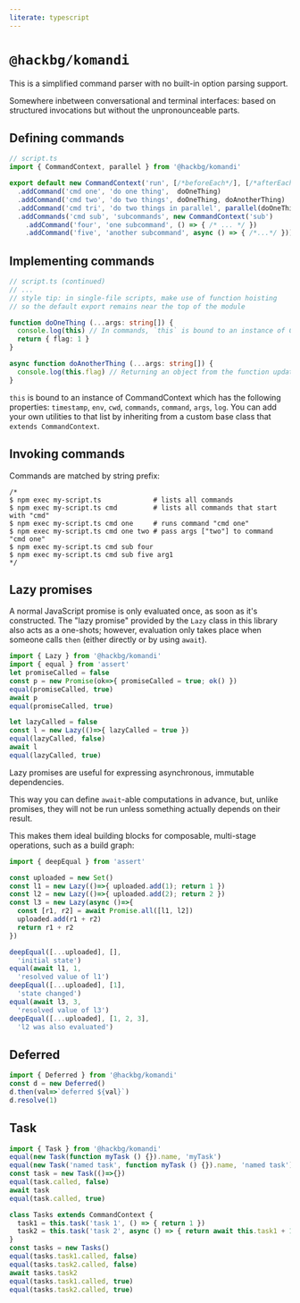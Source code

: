 ```yaml
---
literate: typescript
---
```

# `@hackbg/komandi`

This is a simplified command parser with no built-in option parsing support.

Somewhere inbetween conversational and terminal interfaces: based on
structured invocations but without the unpronounceable parts.

## Defining commands

```typescript
// script.ts
import { CommandContext, parallel } from '@hackbg/komandi'

export default new CommandContext('run', [/*beforeEach*/], [/*afterEach*/])
  .addCommand('cmd one', 'do one thing',  doOneThing)
  .addCommand('cmd two', 'do two things', doOneThing, doAnotherThing)
  .addCommand('cmd tri', 'do two things in parallel', parallel(doOneThing, doAnotherThing))
  .addCommands('cmd sub', 'subcommands', new CommandContext('sub')
    .addCommand('four', 'one subcommand', () => { /* ... */ })
    .addCommand('five', 'another subcommand', async () => { /*...*/ }))
```

## Implementing commands

```typescript
// script.ts (continued)
// ...
// style tip: in single-file scripts, make use of function hoisting
// so the default export remains near the top of the module

function doOneThing (...args: string[]) {
  console.log(this) // In commands, `this` is bound to an instance of CommandContext
  return { flag: 1 }
}

async function doAnotherThing (...args: string[]) {
  console.log(this.flag) // Returning an object from the function updates the context
}
```

`this` is bound to an instance of CommandContext which has the following properties:
`timestamp`, `env`, `cwd`, `commands`, `command`, `args`, `log`. You can add your own
utilities to that list by inheriting from a custom base class that `extends CommandContext`.

## Invoking commands

Commands are matched by string prefix:

```shell
/*
$ npm exec my-script.ts             # lists all commands
$ npm exec my-script.ts cmd         # lists all commands that start with "cmd"
$ npm exec my-script.ts cmd one     # runs command "cmd one"
$ npm exec my-script.ts cmd one two # pass args ["two"] to command "cmd one"
$ npm exec my-script.ts cmd sub four
$ npm exec my-script.ts cmd sub five arg1
*/
```

## Lazy promises

A normal JavaScript promise is only evaluated once, as soon as it's constructed.
The "lazy promise" provided by the `Lazy` class in this library also acts as a one-shots;
however, evaluation only takes place when someone calls `then`
(either directly or by using `await`).

```typescript
import { Lazy } from '@hackbg/komandi'
import { equal } from 'assert'
let promiseCalled = false
const p = new Promise(ok=>{ promiseCalled = true; ok() })
equal(promiseCalled, true)
await p
equal(promiseCalled, true)

let lazyCalled = false
const l = new Lazy(()=>{ lazyCalled = true })
equal(lazyCalled, false)
await l
equal(lazyCalled, true)
```

Lazy promises are useful for expressing asynchronous, immutable dependencies.

This way you can define `await`-able computations in advance,
but, unlike promises, they will not be run unless something actually
depends on their result.

This makes them ideal building blocks for composable, multi-stage operations,
such as a build graph:

```typescript
import { deepEqual } from 'assert'

const uploaded = new Set()
const l1 = new Lazy(()=>{ uploaded.add(1); return 1 })
const l2 = new Lazy(()=>{ uploaded.add(2); return 2 })
const l3 = new Lazy(async ()=>{
  const [r1, r2] = await Promise.all([l1, l2])
  uploaded.add(r1 + r2)
  return r1 + r2
})

deepEqual([...uploaded], [],
  'initial state')
equal(await l1, 1,
  'resolved value of l1')
deepEqual([...uploaded], [1],
  'state changed')
equal(await l3, 3,
  'resolved value of l3')
deepEqual([...uploaded], [1, 2, 3],
  'l2 was also evaluated')
```

## Deferred

```typescript
import { Deferred } from '@hackbg/komandi'
const d = new Deferred()
d.then(val=>`deferred ${val}`)
d.resolve(1)
```

## Task

```typescript
import { Task } from '@hackbg/komandi'
equal(new Task(function myTask () {}).name, 'myTask')
equal(new Task('named task', function myTask () {}).name, 'named task')
const task = new Task(()=>{})
equal(task.called, false)
await task
equal(task.called, true)

class Tasks extends CommandContext {
  task1 = this.task('task 1', () => { return 1 })
  task2 = this.task('task 2', async () => { return await this.task1 + 1 })
}
const tasks = new Tasks()
equal(tasks.task1.called, false)
equal(tasks.task2.called, false)
await tasks.task2
equal(tasks.task1.called, true)
equal(tasks.task2.called, true)
```
